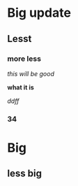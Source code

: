 # Big update
## Lesst
### more less
_this will be good_

**what it is**

*ddff*

### 34

# Big
## less big
